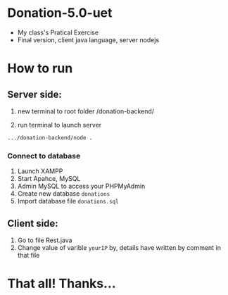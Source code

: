 <!-- ABOUT THE PROJECT -->
# Donation-5.0-uet
* My class's Pratical Exercise 
* Final version, client java language, server nodejs

# How to run
## Server side:
1. new terminal to root folder /donation-backend/

2. run terminal to launch server 
  ```sh
  .../donation-backend/node .
  ```

### Connect to database
1. Launch XAMPP 
2. Start Apahce, MySQL 
3. Admin MySQL to access your PHPMyAdmin
4. Create new database `donations`
5. Import database file `donations.sql` 

## Client side:
1. Go to file Rest.java
2. Change value of varible `yourIP` by, details have written by comment in that file


# That all! Thanks...
